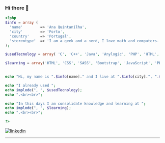 ### Hi there 👋

```php
<?php
$info = array (
  'name'        => 'Ana Quintanilha',
  'city'        => 'Porto',
  'country'     => 'Portugal',
  'stereotype'  => 'I am a geek and a nerd, I love math and computers.'
);

$usedTecnology = array( 'C', 'C++', 'Java', 'Anylogic', 'PHP', 'HTML', 'CSS', 'JavaScript', 'MySQL');

$learning = array('HTML', 'CSS', 'SASS', 'Bootstrap', 'JavaScript', 'PHP', 'MySQL', 'JQuery', 'APIs', 'IONIC');

  
echo "Hi, my name is ".$info[name]." and I live at ".$info[city].", ".$info[country].". ".$info[stereotype]."<br><br>";

echo "I already used ";
echo implode(", ", $usedTecnology);
echo ".<br><br>";

echo "In this days I am consolidate knowledge and learning at ";
echo implode(", ", $learning);
echo ".<br><br>";

?>

```

<a href="https://www.linkedin.com/in/anamborges/" target="_blank">![linkedin](https://img.shields.io/badge/-LinkedIn-/?logoColor=white&color=blue&style=flat&logo=LINKEDIN)</a>


---

<!--
**anaquintanilha/anaquintanilha** is a ✨ _special_ ✨ repository because its `README.md` (this file) appears on your GitHub profile.

Here are some ideas to get you started:

- 🔭 I’m currently working on ...
- 🌱 I’m currently learning ...
- 👯 I’m looking to collaborate on ...
- 🤔 I’m looking for help with ...
- 💬 Ask me about ...
- 📫 How to reach me: ...
- 😄 Pronouns: ...
- ⚡ Fun fact: ...
-->
